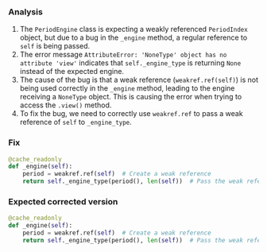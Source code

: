 ### Analysis
1. The `PeriodEngine` class is expecting a weakly referenced `PeriodIndex` object, but due to a bug in the `_engine` method, a regular reference to `self` is being passed.
2. The error message `AttributeError: 'NoneType' object has no attribute 'view'` indicates that `self._engine_type` is returning `None` instead of the expected engine.
3. The cause of the bug is that a weak reference (`weakref.ref(self)`) is not being used correctly in the `_engine` method, leading to the engine receiving a `NoneType` object. This is causing the error when trying to access the `.view()` method.
4. To fix the bug, we need to correctly use `weakref.ref` to pass a weak reference of `self` to `_engine_type`.

### Fix
```python
@cache_readonly
def _engine(self):
    period = weakref.ref(self)  # Create a weak reference
    return self._engine_type(period(), len(self))  # Pass the weak reference object instead of self
```

### Expected corrected version
```python
@cache_readonly
def _engine(self):
    period = weakref.ref(self)  # Create a weak reference
    return self._engine_type(period(), len(self))  # Pass the weak reference object instead of self
```  